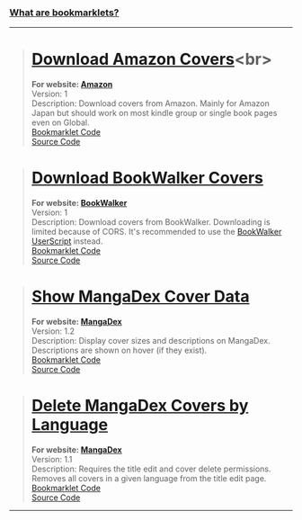 ### [What are bookmarklets?](https://en.wikipedia.org/wiki/Bookmarklet)
***
> # [Download Amazon Covers](javascript:void%20function(){function%20t(t,n){const%20e=t%20instanceof%20Blob,r=e%3FURL.createObjectURL(t):t,o=document.createElement(%22a%22);o.href=r,o.download=n,o.target=%22_blank%22,o.rel=%22noopener%20noreferrer%22,o.dispatchEvent(new%20MouseEvent(%22click%22)),e%26%26URL.revokeObjectURL(r)}var%20n=Uint8Array,e=Uint16Array,r=Uint32Array,o=new%20n([0,0,0,0,0,0,0,0,1,1,1,1,2,2,2,2,3,3,3,3,4,4,4,4,5,5,5,5,0,0,0,0]),i=new%20n([0,0,0,0,1,1,2,2,3,3,4,4,5,5,6,6,7,7,8,8,9,9,10,10,11,11,12,12,13,13,0,0]),a=function(t,n){for(var%20o=new%20e(31),i=0;i%3C31;++i)o[i]=n+=1%3C%3Ct[i-1];var%20a=new%20r(o[30]);for(i=1;i%3C30;++i)for(var%20c=o[i];c%3Co[i+1];++c)a[c]=c-o[i]%3C%3C5|i;return[o,a]},c=a(o,2),l=c[0],s=c[1];l[28]=258,s[258]=28,a(i,0);for(var%20h=new%20e(32768),f=0;f%3C32768;++f){var%20u=(43690%26f)%3E%3E%3E1|(21845%26f)%3C%3C1;u=(61680%26(u=(52428%26u)%3E%3E%3E2|(13107%26u)%3C%3C2))%3E%3E%3E4|(3855%26u)%3C%3C4,h[f]=((65280%26u)%3E%3E%3E8|(255%26u)%3C%3C8)%3E%3E%3E1}var%20d=new%20n(288);for(f=0;f%3C144;++f)d[f]=8;for(f=144;f%3C256;++f)d[f]=9;for(f=256;f%3C280;++f)d[f]=7;for(f=280;f%3C288;++f)d[f]=8;var%20v=new%20n(32);for(f=0;f%3C32;++f)v[f]=5;var%20g=[%22unexpected%20EOF%22,%22invalid%20block%20type%22,%22invalid%20length/literal%22,%22invalid%20distance%22,%22stream%20finished%22,%22no%20stream%20handler%22,,%22no%20callback%22,%22invalid%20UTF-8%20data%22,%22extra%20field%20too%20long%22,%22date%20not%20in%20range%201980-2099%22,%22filename%20too%20long%22,%22stream%20finishing%22,%22invalid%20zip%20data%22],p=function(t,n,e){var%20r=new%20Error(n||g[t]);if(r.code=t,Error.captureStackTrace%26%26Error.captureStackTrace(r,p),!e)throw%20r;return%20r},w=new%20n(0),m=function(){for(var%20t=new%20Int32Array(256),n=0;n%3C256;++n){for(var%20e=n,r=9;--r;)e=(1%26e%26%26-306674912)^e%3E%3E%3E1;t[n]=e}return%20t}(),y=function(t,n,e){for(;e;++n)t[n]=e,e%3E%3E%3E=8},E=%22undefined%22!=typeof%20TextEncoder%26%26new%20TextEncoder,A=%22undefined%22!=typeof%20TextDecoder%26%26new%20TextDecoder;try{A.decode(w,{stream:!0}),1}catch(t){}function%20z(t,o){if(o){for(var%20i=new%20n(t.length),a=0;a%3Ct.length;++a)i[a]=t.charCodeAt(a);return%20i}if(E)return%20E.encode(t);var%20c=t.length,l=new%20n(t.length+(t.length%3E%3E1)),s=0,h=function(t){l[s++]=t};for(a=0;a%3Cc;++a){if(s+5%3El.length){var%20f=new%20n(s+8+(c-a%3C%3C1));f.set(l),l=f}var%20u=t.charCodeAt(a);u%3C128||o%3Fh(u):u%3C2048%3F(h(192|u%3E%3E6),h(128|63%26u)):u%3E55295%26%26u%3C57344%3F(h(240|(u=65536+(1047552%26u)|1023%26t.charCodeAt(++a))%3E%3E18),h(128|u%3E%3E12%2663),h(128|u%3E%3E6%2663),h(128|63%26u)):(h(224|u%3E%3E12),h(128|u%3E%3E6%2663),h(128|63%26u))}return%20function(t,o,i){(null==o||o%3C0)%26%26(o=0),(null==i||i%3Et.length)%26%26(i=t.length);var%20a=new(2==t.BYTES_PER_ELEMENT%3Fe:4==t.BYTES_PER_ELEMENT%3Fr:n)(i-o);return%20a.set(t.subarray(o,i)),a}(l,0,s)}var%20b=function(t){var%20n=0;if(t)for(var%20e%20in%20t){var%20r=t[e].length;r%3E65535%26%26p(9),n+=r+4}return%20n},T=function(t,n,e,r,o,i,a,c){var%20l=r.length,s=e.extra,h=c%26%26c.length,f=b(s);y(t,n,null!=a%3F33639248:67324752),n+=4,null!=a%26%26(t[n++]=20,t[n++]=e.os),t[n]=20,n+=2,t[n++]=e.flag%3C%3C1|(i%3C0%26%268),t[n++]=o%26%268,t[n++]=255%26e.compression,t[n++]=e.compression%3E%3E8;var%20u=new%20Date(null==e.mtime%3FDate.now():e.mtime),d=u.getFullYear()-1980;if((d%3C0||d%3E119)%26%26p(10),y(t,n,d%3C%3C25|u.getMonth()+1%3C%3C21|u.getDate()%3C%3C16|u.getHours()%3C%3C11|u.getMinutes()%3C%3C5|u.getSeconds()%3E%3E%3E1),n+=4,-1!=i%26%26(y(t,n,e.crc),y(t,n+4,i%3C0%3F-i-2:i),y(t,n+8,e.size)),y(t,n+12,l),y(t,n+14,f),n+=16,null!=a%26%26(y(t,n,h),y(t,n+6,e.attrs),y(t,n+10,a),n+=14),t.set(r,n),n+=l,f)for(var%20v%20in%20s){var%20g=s[v],w=g.length;y(t,n,+v),y(t,n+2,w),t.set(g,n+4),n+=4+w}return%20h%26%26(t.set(c,n),n+=h),n},x=function(){function%20t(t){var%20n;this.filename=t,this.c=(n=-1,{p:function(t){for(var%20e=n,r=0;r%3Ct.length;++r)e=m[255%26e^t[r]]^e%3E%3E%3E8;n=e},d:function(){return~n}}),this.size=0,this.compression=0}return%20t.prototype.process=function(t,n){this.ondata(null,t,n)},t.prototype.push=function(t,n){this.ondata||p(5),this.c.p(t),this.size+=t.length,n%26%26(this.crc=this.c.d()),this.process(t,n||!1)},t}(),k=function(){function%20t(t){this.ondata=t,this.u=[],this.d=1}return%20t.prototype.add=function(t){var%20e=this;if(this.ondata||p(5),2%26this.d)this.ondata(p(4+8*(1%26this.d),0,1),null,!1);else{var%20r=z(t.filename),o=r.length,i=t.comment,a=i%26%26z(i),c=o!=t.filename.length||a%26%26i.length!=a.length,l=o+b(t.extra)+30;o%3E65535%26%26this.ondata(p(11,0,1),null,!1);var%20s=new%20n(l);T(s,0,t,r,c,-1);var%20h=[s],f=function(){for(var%20t=0,n=h;t%3Cn.length;t++){var%20r=n[t];e.ondata(null,r,!1)}h=[]},u=this.d;this.d=0;var%20d=this.u.length,v=function(t,n){var%20e={};for(var%20r%20in%20t)e[r]=t[r];for(var%20r%20in%20n)e[r]=n[r];return%20e}(t,{f:r,u:c,o:a,t:function(){t.terminate%26%26t.terminate()},r:function(){if(f(),u){var%20t=e.u[d+1];t%3Ft.r():e.d=1}u=1}}),g=0;t.ondata=function(r,o,i){if(r)e.ondata(r,o,i),e.terminate();else%20if(g+=o.length,h.push(o),i){var%20a=new%20n(16);y(a,0,134695760),y(a,4,t.crc),y(a,8,g),y(a,12,t.size),h.push(a),v.c=g,v.b=l+g+16,v.crc=t.crc,v.size=t.size,u%26%26v.r(),u=1}else%20u%26%26f()},this.u.push(v)}},t.prototype.end=function(){var%20t=this;2%26this.d%3Fthis.ondata(p(4+8*(1%26this.d),0,1),null,!0):(this.d%3Fthis.e():this.u.push({r:function(){1%26t.d%26%26(t.u.splice(-1,1),t.e())},t:function(){}}),this.d=3)},t.prototype.e=function(){for(var%20t=0,e=0,r=0,o=0,i=this.u;o%3Ci.length;o++){r+=46+(v=i[o]).f.length+b(v.extra)+(v.o%3Fv.o.length:0)}for(var%20a,c,l,s,h,f=new%20n(r+22),u=0,d=this.u;u%3Cd.length;u++){var%20v=d[u];T(f,t,v,v.f,v.u,-v.c-2,e,v.o),t+=46+v.f.length+b(v.extra)+(v.o%3Fv.o.length:0),e+=v.b}a=f,c=t,l=this.u.length,s=r,h=e,y(a,c,101010256),y(a,c+8,l),y(a,c+10,l),y(a,c+12,s),y(a,c+16,h),this.ondata(null,f,!0),this.d=2},t.prototype.terminate=function(){for(var%20t=0,n=this.u;t%3Cn.length;t++){n[t].t()}this.d=2},t}();(function(){if(!/www.amazon.*/.test(window.location.hostname))return;const%20n=document.querySelectorAll(%22.itemImageLink%22),e=t=%3Efunction(t,n,e=0){const%20r=t.match(n);if(r%26%26r[e])return%20r[e]}(t,/(%3F:[/dp]|$)([A-Z0-9]{10})/,1),r=t=%3E`https://${window.location.hostname}/images/P/${t}.01.MAIN._SCRM_.jpg`;if(n.length%3E0){const%20o=Array.from(n).map((t=%3Ee(t.href)));return%20n.length%3E4%26%26confirm(%22Since%20you're%20downloading%20more%20than%204%20covers,%20would%20you%20like%20to%20zip%20them%3F%22)%3Ffunction(e){const%20o=[],i=new%20k(((n,e,r)=%3E{n%3Falert(%22Failed%20to%20zip%20covers!%22):o.push(e),r%26%26t(new%20Blob(o,{type:%22application/zip%22}),%22covers.zip%22)}));e.forEach((t=%3E{if(!t)return;c(r(t),t)}));let%20a=0;function%20c(t,e){const%20r=new%20FileReader;r.onload=t=%3E{if(!t.target)return++a;const%20r=new%20Uint8Array(t.target.result),o=new%20x(`${e}.jpg`);i.add(o),o.push(r,!0),++a,a%3E=n.length%26%26i.end()},fetch(t).then((t=%3Et.blob())).then((t=%3E{try{r.readAsArrayBuffer(t)}catch(t){console.error(%22Failed%20to%20zip%20cover!%22,t)}})).catch((t=%3Econsole.error(%22Failed%20to%20fetch%20cover!%22,t)))}}(o):void%20i(o)}const%20o=e(window.location.href);if(!o)return%20alert(%22No%20covers%20found%20on%20this%20page!%22);function%20i(n){n.forEach((n=%3E{n%26%26t(r(n),`${n}.jpg`)}))}i([o])})();}();)<br>
> **For website: [Amazon](https://www.amazon.com)**<br>
> Version: 1<br>
> Description: Download covers from Amazon. Mainly for Amazon Japan but should work on most kindle group or single book pages even on Global.<br>
> [Bookmarklet Code](https://github.com/rRoler/Bookmarklets/blob/main/dist/amazon/download_covers.min.js)<br>
> [Source Code](https://github.com/rRoler/Bookmarklets/blob/main/src/amazon/download_covers.ts)

> # [Download BookWalker Covers](javascript:void%20function(){function%20e(e,t,o=0){const%20n=e.match(t);if(n%26%26n[o])return%20n[o]}(function(){if(!/bookwalker.jp/.test(window.location.hostname))return;let%20t=document.querySelectorAll(%22img.lazy%22);(/de([-0-9a-f]{20,}\/.*)%3F$/.test(window.location.pathname)||document.querySelector(%22%23js-episode-list%22))%26%26(t=document.querySelectorAll('meta[property=%22og:image%22]'));const%20o=Array.from(t).map((t=%3E(t=%3E{const%20o=e(t,/:\/\/[^/]*\/([0-9]+)\/[0-9a-zA-Z_]+(\.[^/.]*)$/,1)||e(t,/:\/\/[^/]*\/(\D+)([0-9]+)(\.[^/.]*)$/,2);if(o)return/:\/\/c.bookwalker.jp\/thumbnailImage_[0-9]+\.[^/.]*$/.test(t)%3FparseInt(o)-1:parseInt(o.split(%22%22).reverse().join(%22%22))-1})(t.getAttribute(%22data-original%22)||t.getAttribute(%22data-srcset%22)||t.src||t.content)));if(t.length%3E4%26%26!confirm(%22You%20are%20about%20to%20download%20more%20than%204%20covers!%22))return;(function(e){e.forEach((e=%3E{e%26%26function(e,t){const%20o=e%20instanceof%20Blob,n=o%3FURL.createObjectURL(e):e,r=document.createElement(%22a%22);r.href=n,r.download=t,r.target=%22_blank%22,r.rel=%22noopener%20noreferrer%22,r.dispatchEvent(new%20MouseEvent(%22click%22)),o%26%26URL.revokeObjectURL(n)}((e=%3E`https://c.bookwalker.jp/coverImage_${e}.jpg`)(e),`${e}.jpg`)}))})(o)})();}();)<br>
> **For website: [BookWalker](https://bookwalker.jp)**<br>
> Version: 1<br>
> Description: Download covers from BookWalker. Downloading is limited because of CORS. It's recommended to use the [BookWalker UserScript](https://github.com/rRoler/UserScripts/blob/master/Public/tampermonkey/bookwalker.js) instead.<br>
> [Bookmarklet Code](https://github.com/rRoler/Bookmarklets/blob/main/dist/bookwalker/download_covers.min.js)<br>
> [Source Code](https://github.com/rRoler/Bookmarklets/blob/main/src/bookwalker/download_covers.ts)

> # [Show MangaDex Cover Data](javascript:void%20function(){function%20t(t,e,r=0){const%20o=t.match(e);if(o%26%26o[r])return%20o[r]}function%20e(t,e=100){const%20r=[...t],o=[];for(;r.length;)o.push(r.splice(0,e));return%20o}(function(){if(!/mangadex\..*/.test(window.location.hostname))return;const%20r=[],o={},s={manga:[],cover:[]};if(document.querySelectorAll(%22img,%20div%22).forEach((e=%3E{const%20s=e.src||e.style.getPropertyValue(%22background-image%22);if(!/\/covers\/+[-0-9a-f]{20,}\/+[-0-9a-f]{20,}[^/]+(%3F:[%3F%23].*)%3F$/.test(s))return;const%20n=t(s,/[-0-9a-f]{20,}/),i=t(s,/([-0-9a-f]{20,}\.[^/.]*)\.[0-9]+\.[^/.%3F%23]*([%3F%23].*)%3F$/,1);n%26%26i%26%26(r.push(e),o[n]||(o[n]=[]),o[n].includes(i)||o[n].push(i))})),Object.keys(o).length%3C=0)return%20alert(%22No%20covers%20found%20on%20this%20page!%22);for(const%20t%20in%20o)o[t].length%3E1%3Fs.cover.push(t):s.manga.push(t);function%20n(t,e,r=0){return%20new%20Promise(((o,s)=%3E{const%20n=%22cover%22===e,i=t.map((t=%3En%3F`manga[]=${t}`:`ids[]=${t}`)).join(%22%26%22);let%20a=`https://api.mangadex.org/${e}%3F${i}%26includes[]=cover_art%26limit=100%26contentRating[]=safe%26contentRating[]=suggestive%26contentRating[]=erotica%26contentRating[]=pornographic%26offset=${r}`;if(n%26%26(a=`https://api.mangadex.org/${e}%3Forder[volume]=asc%26${i}%26limit=100%26offset=${r}`),r%3E1e3)return%20s(new%20Error(`Offset%20is%20bigger%20than%201000:\n%20${a}`));fetch(a).then((t=%3E{o(t.json())})).catch(s)}))}(function(){const%20t=[];return%20new%20Promise(((r,o)=%3E{(async%20function(){for(const%20r%20in%20s){const%20o=%22cover%22===r,i=e(s[r]);for(const%20e%20in%20i){const%20s=i[e],a=await%20n(s,r);if(o){t.push(...a.data);for(let%20e=a.limit;e%3Ca.total;e+=a.limit){const%20o=await%20n(s,r,e);t.push(...o.data)}}else%20a.data.forEach((e=%3E{const%20r=e.relationships.find((t=%3E%22cover_art%22===t.type));r%26%26(r.relationships=[{type:e.type,id:e.id}],t.push(r))}))}}return%20t})().then(r).catch(o)}))})().then((t=%3E{r.forEach((e=%3E{const%20r=e.src||e.style.getPropertyValue(%22background-image%22);t.forEach((t=%3E{const%20o=t.relationships.find((t=%3E%22manga%22===t.type));if(o%26%26new%20RegExp(`${o.id}/${t.attributes.fileName}`).test(r)){const%20r=new%20Image;r.src=`https://mangadex.org/covers/${o.id}/${t.attributes.fileName}`,r.onload=()=%3E{const%20o=document.createElement(%22span%22),s=document.createElement(%22span%22);if(t.attributes.description){o.setAttribute(%22title%22,t.attributes.description),o.style.setProperty(%22position%22,%22absolute%22),o.addEventListener(%22click%22,(t=%3E{t.stopPropagation(),t.preventDefault(),s.style.setProperty(%22display%22,%22flex%22!==s.style.getPropertyValue(%22display%22)%3F%22flex%22:%22none%22)}));const%20e=document.createElementNS(%22http://www.w3.org/2000/svg%22,%22svg%22);e.setAttribute(%22fill%22,%22none%22),e.setAttribute(%22viewBox%22,%220%200%2024%2024%22),e.setAttribute(%22stroke-width%22,%221.5%22),e.setAttribute(%22stroke%22,%22currentColor%22),e.style.setProperty(%22width%22,%221.5rem%22),e.style.setProperty(%22height%22,%221.5rem%22);const%20r=document.createElementNS(%22http://www.w3.org/2000/svg%22,%22path%22);r.setAttribute(%22stroke-linecap%22,%22round%22),r.setAttribute(%22stroke-linejoin%22,%22round%22),r.setAttribute(%22d%22,%22M11.25%2011.25l.041-.02a.75.75%200%20011.063.852l-.708%202.836a.75.75%200%20001.063.853l.041-.021M21%2012a9%209%200%2011-18%200%209%209%200%200118%200zm-9-3.75h.008v.008H12V8.25z%22),e.appendChild(r),o.appendChild(e);const%20n=document.createElement(%22span%22);n.innerText=t.attributes.description,n.style.setProperty(%22margin%22,%221rem%22),n.style.setProperty(%22text-align%22,%22center%22),s.style.setProperty(%22position%22,%22absolute%22),s.style.setProperty(%22width%22,%22100%25%22),s.style.setProperty(%22height%22,%22100%25%22),s.style.setProperty(%22overflow-y%22,%22auto%22),s.style.setProperty(%22display%22,%22none%22),s.style.setProperty(%22align-items%22,%22center%22),s.style.setProperty(%22justify-content%22,%22center%22),s.style.setProperty(%22background-color%22,%22var(--md-accent)%22),s.appendChild(n)}const%20n=document.createElement(%22span%22),i=`${r.width}x${r.height}`;if(n.innerText=i,n.setAttribute(%22title%22,i),n.style.setProperty(%22position%22,%22absolute%22),n.style.setProperty(%22top%22,%220%22),e%20instanceof%20HTMLImageElement){if(o.style.setProperty(%22top%22,%220%22),o.style.setProperty(%22right%22,%220%22),o.style.setProperty(%22padding%22,%220.5rem%200.5rem%201rem%22),n.style.setProperty(%22padding%22,%220.5rem%200.5rem%201rem%22),n.style.setProperty(%22color%22,%22%23fff%22),n.style.setProperty(%22left%22,%220%22),n.style.setProperty(%22width%22,%22100%25%22),n.style.setProperty(%22background%22,%22linear-gradient(0deg,transparent,rgba(0,0,0,0.8))%22),!e.parentElement)return;return%20e.parentElement.appendChild(n),void(t.attributes.description%26%26e.parentElement.append(s,o))}o.style.setProperty(%22bottom%22,%220%22),o.style.setProperty(%22padding%22,%220.2rem%200.4rem%22),o.style.setProperty(%22background-color%22,%22var(--md-accent)%22),o.style.setProperty(%22border-top-left-radius%22,%224px%22),o.style.setProperty(%22border-top-right-radius%22,%224px%22),n.style.setProperty(%22padding%22,%220%200.4rem%200.1rem%22),n.style.setProperty(%22background-color%22,%22var(--md-accent)%22),n.style.setProperty(%22border-bottom-left-radius%22,%224px%22),n.style.setProperty(%22border-bottom-right-radius%22,%224px%22),e.appendChild(n),t.attributes.description%26%26e.append(s,o)}}}))}))})).catch((t=%3E{console.error(t),alert(%22Failed%20to%20fetch%20cover%20data!%22)}))})();}();)<br>
> **For website: [MangaDex](https://mangadex.org)**<br>
> Version: 1.2<br>
> Description: Display cover sizes and descriptions on MangaDex. Descriptions are shown on hover (if they exist).<br>
> [Bookmarklet Code](https://github.com/rRoler/Bookmarklets/blob/main/dist/mangadex/show_cover_data.min.js)<br>
> [Source Code](https://github.com/rRoler/Bookmarklets/blob/main/src/mangadex/show_cover_data.ts)

> # [Delete MangaDex Covers by Language](javascript:void%20function(){(function(){if(!/mangadex\..*/.test(window.location.hostname))return;const%20e=prompt(%22Language%20name:%22,%22Japanese%22);if(!e)return;const%20n=[];document.querySelectorAll(%22div.page-sizer%22).forEach((t=%3E{const%20o=t.parentElement;if(!o)return;const%20l=o.querySelector(%22.close%22),r=o.querySelector(%22.placeholder-text.with-label%22);l%26%26r%26%26e.toLowerCase().replaceAll(%22%20%22,%22%22).includes(r.innerText.toLowerCase().replaceAll(%22%20%22,%22%22))%26%26(l.dispatchEvent(new%20MouseEvent(%22click%22)),n.push(t))})),n.length%3E0%3Fconsole.log(%22Deleted%20covers:%22,n):alert(%22No%20covers%20in%20given%20language%20found!%22)})();}();)<br>
> **For website: [MangaDex](https://mangadex.org)**<br>
> Version: 1.1<br>
> Description: Requires the title edit and cover delete permissions. Removes all covers in a given language from the title edit page.<br>
> [Bookmarklet Code](https://github.com/rRoler/Bookmarklets/blob/main/dist/mangadex/del_covers_by_lang.min.js)<br>
> [Source Code](https://github.com/rRoler/Bookmarklets/blob/main/src/mangadex/del_covers_by_lang.ts)

***